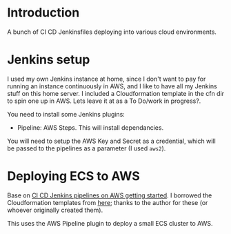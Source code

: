 # Introduction

A bunch of CI CD Jenkinsfiles deploying into various cloud environments.

# Jenkins setup

I used my own Jenkins instance at home, since I don't want to pay for running an instance continuously in AWS, and I like to have all my Jenkins stuff on this home server. I included a Cloudformation template in the cfn dir to spin one up in AWS. Lets leave it at as a To Do/work in progress?.

You need to install some Jenkins plugins:
 * Pipeline: AWS Steps. This will install dependancies.

You will need to setup the AWS Key and Secret as a credential, which will be passed to the pipelines as a parameter (I used `aws2`).

# Deploying ECS to AWS

Base on [CI CD Jenkins pipelines on AWS getting started](https://docs.aws.amazon.com/AWSGettingStartedContinuousDeliveryPipeline/latest/GettingStarted/CICD_Jenkins_Pipeline.html). I borrowed the Cloudformation templates from [here](https://github.com/jicowan/hello-world.git); thanks to the author for these (or whoever originally created them).

This uses the AWS Pipeline plugin to deploy a small ECS cluster to AWS.
